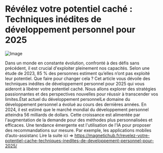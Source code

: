 # Révélez votre potentiel caché : Techniques inédites de développement personnel pour 2025

![Image](https://images.pexels.com/photos/1927974/pexels-photo-1927974.jpeg?auto=compress&cs=tinysrgb&h=650&w=940)

Dans un monde en constante évolution, confronté à des défis sans précédent, il est crucial d'exploiter pleinement nos capacités. Selon une étude de 2023, 85 % des personnes estiment qu’elles n’ont pas exploité leur potentiel. Que faire pour changer cela ? Cet article vous dévoile des techniques inédites de développement personnel pour 2025 qui vous aideront à libérer votre potentiel caché. Nous allons explorer des stratégies passionnantes et des perspectives nouvelles pour réussir à transcender vos limites.État actuel du développement personnelLe domaine du développement personnel a évolué au cours des dernières années. En 2024, il est estimé que le marché mondial du développement personnel atteindra 56 milliards de dollars. Cette croissance est alimentée par l'augmentation de la demande pour des méthodes plus personnalisées et efficaces. Une tendance émergente est l'utilisation de l'IA pour proposer des recommandations sur mesure. Par exemple, les applications mobiles d’auto-assistanc Lire la suite ici => https://magnetichub.fr/revelez-votre-potentiel-cache-techniques-inedites-de-developpement-personnel-pour-2025/
